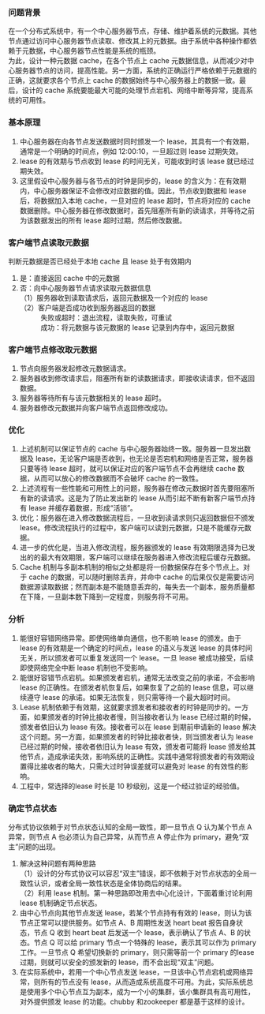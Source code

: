 ### 问题背景
在一个分布式系统中，有一个中心服务器节点，存储、维护着系统的元数据。其他节点通过访问中心服务器节点读取、修改其上的元数据。由于系统中各种操作都依赖于元数据，中心服务器节点性能是系统的瓶颈。\
为此，设计一种元数据 cache，在各个节点上 cache 元数据信息，从而减少对中心服务器节点的访问，提高性能。另一方面，系统的正确运行严格依赖于元数据的正确，这就要求各个节点上 cache 的数据始终与中心服务器上的数据一致。最后，设计的 cache 系统要能最大可能的处理节点宕机、网络中断等异常，提高系统的可用性。
### 基本原理
1. 中心服务器在向各节点发送数据时同时颁发一个 lease，其具有一个有效期，通常是一个明确的时间点，例如 12:00:10，一旦超过则 lease 过期失效。
2. lease 的有效期与节点收到 lease 的时间无关，可能收到时该 lease 就已经过期失效。
3. 这里假设中心服务器与各节点的时钟是同步的，lease 的含义为：在有效期内，中心服务器保证不会修改对应数据的值。因此，节点收到数据和 lease 后，将数据加入本地 cache，一旦对应的 lease 超时，节点将对应的 cache 数据删除。中心服务器在修改数据时，首先阻塞所有新的读请求，并等待之前为该数据发出的所有 lease 超时过期，然后修改数据。
### 客户端节点读取元数据
判断元数据是否已经处于本地 cache 且 lease 处于有效期内
1. 是：直接返回 cache 中的元数据
2. 否：向中心服务器节点请求读取元数据信息\
（1）服务器收到读取请求后，返回元数据及一个对应的 lease\
（2）客户端是否成功收到服务器返回的数据\
&emsp;&emsp;&emsp;失败或超时：退出流程，读取失败，可重试\
&emsp;&emsp;&emsp;成功：将元数据与该元数据的 lease 记录到内存中，返回元数据
### 客户端节点修改取元数据
1. 节点向服务器发起修改元数据请求。
2. 服务器收到修改请求后，阻塞所有新的读数据请求，即接收读请求，但不返回数据。
3. 服务器等待所有与该元数据相关的 lease 超时。
4. 服务器修改元数据并向客户端节点返回修改成功。
### 优化
1. 上述机制可以保证节点的 cache 与中心服务器始终一致。服务器一旦发出数据及 lease，无论客户端是否收到，也无论是否宕机和网络是否正常，服务器只要等待 lease 超时，就可以保证对应的客户端节点不会再继续 cache 数据，从而可以放心的修改数据而不会破坏 cache 的一致性。
2. 上述流程有一些性能和可用性上的问题，服务器在修改元数据时首先要阻塞所有新的读请求。这是为了防止发出新的 lease 从而引起不断有新客户端节点持有 lease 并缓存着数据，形成“活锁”。
3. 优化：服务器在进入修改数据流程后，一旦收到读请求则只返回数据但不颁发 lease。修改流程执行的过程中，客户端可以读到元数据，只是不能缓存元数据。
4. 进一步的优化是，当进入修改流程，服务器颁发的 lease 有效期限选择为已发出的的最大有效期限，客户端可以继续在服务器进入修改流程后缓存元数据。
5. Cache 机制与多副本机制的相似之处都是将一份数据保存在多个节点上。对于 cache 的数据，可以随时删除丢弃，并命中 cache 的后果仅仅是需要访问数据源读取数据；然而副本是不能随意丢弃的，每失去一个副本，服务质量都在下降，一旦副本数下降到一定程度，则服务将不可用。
### 分析
1. 能很好容错网络异常。即使网络单向通信，也不影响 lease 的颁发。由于 lease 的有效期是一个确定的时间点，lease 的语义与发送 lease 的具体时间无关，所以颁发者可以重复发送同一个 lease。一旦 lease 被成功接受，后续即使网络完全中断 lease 机制也不受影响。
2. 能很好容错节点宕机。如果颁发者宕机，通常无法改变之前的承诺，不会影响 lease 的正确性。在颁发者机恢复后，如果恢复了之前的 lease 信息，可以继续遵守 lease 的承诺。如果无法恢复，则只需等待一个最大超时时间。
3. Lease 机制依赖于有效期，这就要求颁发者和接收者的时钟是同步的。一方面，如果颁发者的时钟比接收者慢，则当接收者认为 lease 已经过期的时候，颁发者依旧认为 lease 有效。接收者可以在 lease 到期前申请新的 lease 解决这个问题。另一方面，如果颁发者的时钟比接收者快，则当颁发者认为 lease 已经过期的时候，接收者依旧认为 lease 有效，颁发者可能将 lease 颁发给其他节点，造成承诺失效，影响系统的正确性。实践中通常将颁发者的有效期设置得比接收者的略大，只需大过时钟误差就可以避免对 lease 的有效性的影响。
4. 工程中，常选择的lease 时长是 10 秒级别，这是一个经过验证的经验值。
### 确定节点状态
分布式协议依赖于对节点状态认知的全局一致性，即一旦节点 Q 认为某个节点 A 异常，则节点 A 也必须认为自己异常，从而节点 A 停止作为 primary，避免“双主”问题的出现。
1. 解决这种问题有两种思路\
（1）设计的分布式协议可以容忍“双主”错误，即不依赖于对节点状态的全局一致性认识，或者全局一致性状态是全体协商后的结果。\
（2）利用 lease 机制。第一种思路即改用去中心化设计，下面着重讨论利用 lease 机制确定节点状态。
2. 由中心节点向其他节点发送 lease，若某个节点持有有效的 lease，则认为该节点正常可以提供服务。如节点 A、B 周期性发送 heart beat 报告自身状态，节点 Q 收到 heart beat 后发送一个 lease，表示确认了节点 A、B 的状态。节点 Q 可以给 primary 节点一个特殊的 lease，表示其可以作为 primary 工作。一旦节点 Q 希望切换新的 primary，则只需等前一个 primary 的lease 过期，则就可以安全的颁发新的 lease，而不会出现“双主”问题。
3. 在实际系统中，若用一个中心节点发送 lease，一旦该中心节点宕机或网络异常，则所有的节点没有 lease，从而造成系统高度不可用。为此，实际系统总是使用多个中心节点互为副本，成为一个小的集群，该小集群具有高可用性，对外提供颁发 lease 的功能。chubby 和zookeeper 都是基于这样的设计。